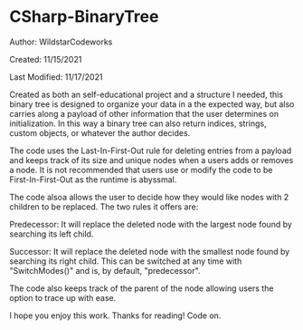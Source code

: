 # CSharp-BinaryTree
Author: WildstarCodeworks

Created: 11/15/2021

Last Modified: 11/17/2021


Created as both an self-educational project and a structure I needed, this binary tree
is designed to organize your data in a the expected way, but also carries along a payload of other
information that the user determines on initialization. In this way a binary tree can also return
indices, strings, custom objects, or whatever the author decides.

The code uses the Last-In-First-Out rule for deleting entries from a payload and keeps track of
its size and unique nodes when a users adds or removes a node. It is not recommended that users
use or modify the code to be First-In-First-Out as the runtime is abyssmal.

The code alsoa allows the user to decide how they would like nodes with 2 children to be replaced.
The two rules it offers are:

Predecessor: It will replace the deleted node with the largest node found by searching its left child.

Successor: It will replace the deleted node with the smallest node found by searching its right child.
This can be switched at any time with "SwitchModes()" and is, by default, "predecessor".
 
The code also keeps track of the parent of the node allowing users the option to trace up with ease.
 
I hope you enjoy this work. Thanks for reading! Code on.
